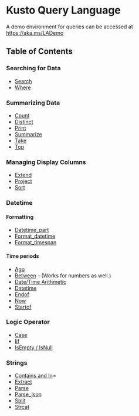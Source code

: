 # Kusto Query Language

A demo environment for queries can be accessed at https://aka.ms/LADemo

## Table of Contents

### Searching for Data

- [Search](search.md)
- [Where](where.md)

### Summarizing Data

- [Count](count.md)
- [Distinct](distinct.md)
- [Print](print.md)
- [Summarize](summarize.md)
- [Take](take.md)
- [Top](top.md)

### Managing Display Columns

- [Extend](extend.md)
- [Project](project.md)
- [Sort](sort.md)

### Datetime

#### Formatting

- [Datetime_part](datetime_part.md)
- [Format_datetime](format_datetime.md)
- [Format_timespan](format_timespan.md)

#### Time periods

- [Ago](ago.md)
- [Between](between.md) - (Works for numbers as well.)
- [Date/Time Arithmetic](datetimearithmetic.md)
- [Datetime](datetime.md)
- [Endof](endof.md)
- [Now](now.md)
- [Startof](startof.md)

### Logic Operator

- [Case](case.md)
- [Iif](iif.md)
- [IsEmpty / IsNull](isempty-isnull.md)

### Strings

- [Contains and In](contains-and-in.md)=
- [Extract](extract.md)
- [Parse](parse.md)
- [Parse_json](parse_json.md)
- [Split](split.md)
- [Strcat](strcat.md)
